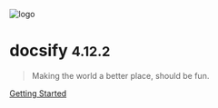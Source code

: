 ![logo](_media/icon.svg)

# docsify <small>4.12.2</small>

> Making the world a better place, should be fun.

[Getting Started](#docsify)
